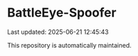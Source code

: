 # BattleEye-Spoofer

Last updated: 2025-06-21 12:45:43

This repository is automatically maintained.
